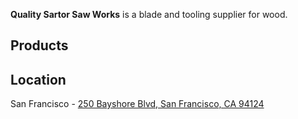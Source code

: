**Quality Sartor Saw Works** is a blade and tooling supplier for wood.

## Products


## Location
San Francisco - [250 Bayshore Blvd, San Francisco, CA 94124](https://www.google.com/maps/place/Quality+Sartor+Saw+Works/@37.7441457,-122.4048369,15z/data=!4m2!3m1!1s0x0:0xc860588ebd8accd9)